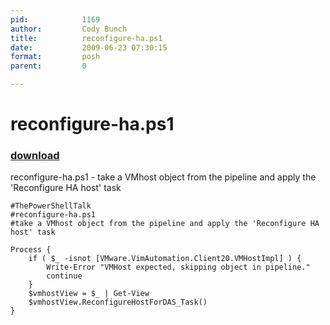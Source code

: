 ```yaml
---
pid:            1169
author:         Cody Bunch
title:          reconfigure-ha.ps1
date:           2009-06-23 07:30:15
format:         posh
parent:         0

---
```


# reconfigure-ha.ps1

### [download](Scripts\1169.ps1)

reconfigure-ha.ps1	 - take a VMhost object from the pipeline and apply the 'Reconfigure HA host' task


```posh
#ThePowerShellTalk
#reconfigure-ha.ps1
#take a VMhost object from the pipeline and apply the 'Reconfigure HA host' task

Process {
    if ( $_ -isnot [VMware.VimAutomation.Client20.VMHostImpl] ) {
        Write-Error "VMHost expected, skipping object in pipeline."
        continue
    }
	$vmhostView = $_ | Get-View
    $vmhostView.ReconfigureHostForDAS_Task()
}
```
